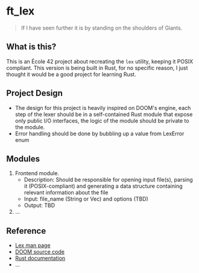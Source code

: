 # ft_lex

> If I have seen further it is by standing on the shoulders of Giants.

## What is this?

This is an École 42 project about recreating the `lex` utility, keeping it POSIX compliant. This version is being built in Rust, for no specific reason, I just thought it would be a good project for learning Rust.

## Project Design

- The design for this project is heavily inspired on DOOM's engine, each step of the lexer should be in a self-contained Rust module that expose only public I/O interfaces, the logic of the module should be private to the module.
- Error handling should be done by bubbling up a value from LexError enum

## Modules

1. Frontend module.
    - Description: Should be responsible for opening input file(s), parsing it (POSIX-compliant) and generating a data structure containing relevant information about the file
    - Input: file_name (String or Vec<String>) and options (TBD)
    - Output: TBD
2. ...

## Reference

- [Lex man page](https://pubs.opengroup.org/onlinepubs/9799919799/utilities/lex.html)
- [DOOM source code](https://github.dev/id-Software/DOOM)
- [Rust documentation](https://doc.rust-lang.org/)
- ...
